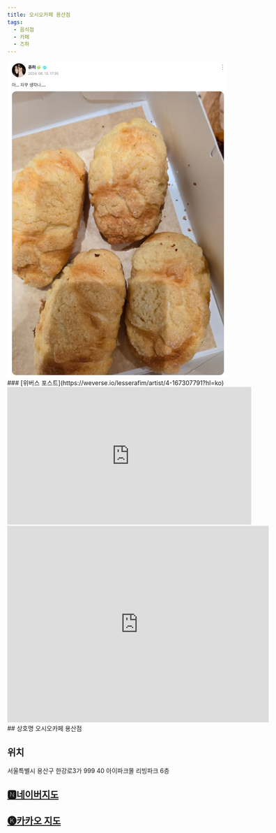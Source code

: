 ```yaml
---
title: 오시오카페 용산점
tags:
  - 음식점
  - 카페
  - 즈하
---
```


<img src="assets/Screenshot_108.png">
### [위버스 포스트](https://weverse.io/lesserafim/artist/4-167307791?hl=ko)

<iframe width="560" height="315" src="https://www.youtube.com/embed/NTUAamxpf9c?si=Xx7NnphLVbT78cNw&amp;start=1025" title="YouTube video player" frameborder="0" allow="accelerometer; autoplay; clipboard-write; encrypted-media; gyroscope; picture-in-picture; web-share" referrerpolicy="strict-origin-when-cross-origin" allowfullscreen></iframe>
<iframe src="https://www.google.com/maps/embed?pb=!1m18!1m12!1m3!1d6327.704388661591!2d126.96060404479813!3d37.53498133818675!2m3!1f0!2f0!3f0!3m2!1i1024!2i768!4f13.1!3m3!1m2!1s0x357ca38b0e07ff1f%3A0x77d379fa9eaed9b3!2z7Jik7Iuc7JikIOy5tO2OmCBieSDslYTsubTroIzsubQg7Jqp7IKwIOyVhOydtO2MjO2BrOuqsOygkA!5e0!3m2!1sko!2skr!4v1742053883809!5m2!1sko!2skr" width="600" height="450" style="border:0;" allowfullscreen="" loading="lazy" referrerpolicy="no-referrer-when-downgrade"></iframe>
## 상호명
오시오카페 용산점

## 위치
서울특별시 용산구 한강로3가 999 40 아이파크몰 리빙파크 6층


## [🅽네이버지도](https://naver.me/5iTdAj7K)

## [🅚카카오 지도](https://place.map.kakao.com/741785436)